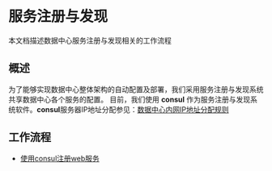 # 服务注册与发现
本文档描述数据中心服务注册与发现相关的工作流程

## 概述
为了能够实现数据中心整体架构的自动配置及部署，我们采用服务注册与发现系统共享数据中心各个服务的配置。
目前，我们使用 **consul** 作为服务注册与发现系统软件。**consul**服务器IP地址分配参见：[数据中心内网IP地址分配规则](./../../../../kb/dc-private-ip.md)

## 工作流程

- [使用consul注册web服务](register-web-service-in-consul.md)